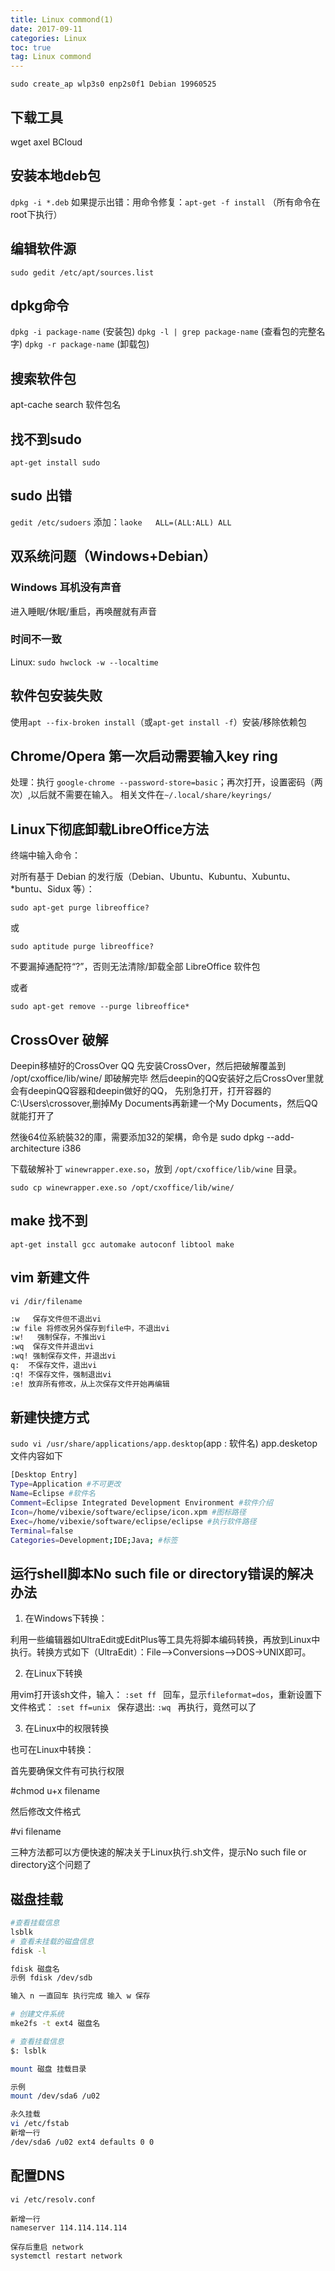 ```yaml
---
title: Linux commond(1)
date: 2017-09-11 
categories: Linux
toc: true
tag: Linux commond
---
```

</p>


`sudo create_ap wlp3s0 enp2s0f1 Debian 19960525`
## 下载工具
wget
axel
BCloud
## 安装本地deb包
`dpkg -i *.deb`
如果提示出错：用命令修复：`apt-get -f install`
（所有命令在root下执行）

## 编辑软件源
`sudo gedit /etc/apt/sources.list`

## dpkg命令
`dpkg -i package-name` (安装包)
`dpkg -l | grep package-name` (查看包的完整名字)
`dpkg -r package-name` (卸载包)

## 搜索软件包
apt-cache search 软件包名

## 找不到sudo
`apt-get install sudo`

## sudo 出错
`gedit /etc/sudoers`
添加：`laoke	ALL=(ALL:ALL) ALL`

## 双系统问题（Windows+Debian）
### Windows 耳机没有声音
进入睡眠/休眠/重启，再唤醒就有声音
### 时间不一致
Linux:  `sudo hwclock -w --localtime`

## 软件包安装失败
使用`apt --fix-broken install`（或`apt-get install -f`）安装/移除依赖包

## Chrome/Opera 第一次启动需要输入key ring
处理：执行 `google-chrome --password-store=basic`；再次打开，设置密码（两次）,以后就不需要在输入。
相关文件在`~/.local/share/keyrings/`

## Linux下彻底卸载LibreOffice方法

终端中输入命令：

对所有基于 Debian 的发行版（Debian、Ubuntu、Kubuntu、Xubuntu、*buntu、Sidux 等）：

`sudo apt-get purge libreoffice?`

或

`sudo aptitude purge libreoffice?`

不要漏掉通配符“?”，否则无法清除/卸载全部 LibreOffice 软件包

或者

`sudo apt-get remove --purge libreoffice*`

## CrossOver 破解

Deepin移植好的CrossOver QQ
先安装CrossOver，然后把破解覆盖到 /opt/cxoffice/lib/wine/ 即破解完毕
然后deepin的QQ安装好之后CrossOver里就会有deepinQQ容器和deepin做好的QQ，
先别急打开，打开容器的C:\Users\crossover\,删掉My Documents再新建一个My Documents，然后QQ就能打开了

然後64位系統裝32的庫，需要添加32的架構，命令是
sudo dpkg --add-architecture i386

下载破解补丁 `winewrapper.exe.so`，放到 `/opt/cxoffice/lib/wine` 目录。

`sudo cp winewrapper.exe.so /opt/cxoffice/lib/wine/`

## make 找不到
`apt-get install gcc automake autoconf libtool make`

## vim 新建文件
`vi /dir/filename`
```bash
:w   保存文件但不退出vi
:w file 将修改另外保存到file中，不退出vi
:w!   强制保存，不推出vi
:wq  保存文件并退出vi
:wq! 强制保存文件，并退出vi
q:  不保存文件，退出vi
:q! 不保存文件，强制退出vi
:e! 放弃所有修改，从上次保存文件开始再编辑
```

##  新建快捷方式
`sudo vi /usr/share/applications/app.desktop`(app : 软件名)
app.desketop 文件内容如下
```bash
[Desktop Entry]
Type=Application #不可更改
Name=Eclipse #软件名
Comment=Eclipse Integrated Development Environment #软件介绍
Icon=/home/vibexie/software/eclipse/icon.xpm #图标路径
Exec=/home/vibexie/software/eclipse/eclipse #执行软件路径
Terminal=false
Categories=Development;IDE;Java; #标签
```



## 运行shell脚本No such file or directory错误的解决办法

1. 在Windows下转换： 

利用一些编辑器如UltraEdit或EditPlus等工具先将脚本编码转换，再放到Linux中执行。转换方式如下（UltraEdit）：File-->Conversions-->DOS->UNIX即可。 

2. 在Linux下转换 

用vim打开该sh文件，输入：
`:set ff `
回车，显示`fileformat=dos`，重新设置下文件格式：
`:set ff=unix `
保存退出: 
`:wq `
再执行，竟然可以了 

3. 在Linux中的权限转换 

也可在Linux中转换： 

首先要确保文件有可执行权限 

\#chmod u+x filename 

然后修改文件格式 

\#vi filename 

三种方法都可以方便快速的解决关于Linux执行.sh文件，提示No such file or directory这个问题了

## 磁盘挂载

```sh
#查看挂载信息
lsblk
# 查看未挂载的磁盘信息
fdisk -l

fdisk 磁盘名
示例 fdisk /dev/sdb

输入 n 一直回车 执行完成 输入 w 保存

# 创建文件系统
mke2fs -t ext4 磁盘名

# 查看挂载信息
$: lsblk
```

```sh
mount 磁盘 挂载目录

示例
mount /dev/sda6 /u02

永久挂载
vi /etc/fstab
新增一行
/dev/sda6 /u02 ext4 defaults 0 0
```

## 配置DNS

```
vi /etc/resolv.conf

新增一行
nameserver 114.114.114.114

保存后重启 network
systemctl restart network 
```